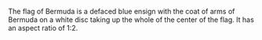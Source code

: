 The flag of Bermuda is a defaced blue ensign with the coat of arms of Bermuda on a white disc taking up the whole of the center of the flag. It has an aspect ratio of 1:2.